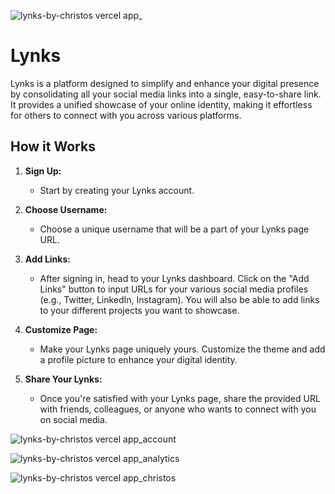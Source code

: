
![lynks-by-christos vercel app_](https://github.com/christosuster/Lynks/assets/15941653/2dbffbda-f623-4a32-b081-cc2e181d0b3c)

# Lynks

Lynks is a platform designed to simplify and enhance your digital presence by consolidating all your social media links into a single, easy-to-share link. It provides a unified showcase of your online identity, making it effortless for others to connect with you across various platforms.

## How it Works

1. **Sign Up:**
   - Start by creating your Lynks account.

2. **Choose Username:**
   - Choose a unique username that will be a part of your Lynks page URL.

3. **Add Links:**
   - After signing in, head to your Lynks dashboard. Click on the "Add Links" button to input URLs for your various social media profiles (e.g., Twitter, LinkedIn, Instagram). You will also be able to add links to your different projects you want to showcase.

4. **Customize Page:**
   - Make your Lynks page uniquely yours. Customize the theme and add a profile picture to enhance your digital identity.

5. **Share Your Lynks:**
   - Once you're satisfied with your Lynks page, share the provided URL with friends, colleagues, or anyone who wants to connect with you on social media.
  
![lynks-by-christos vercel app_account](https://github.com/christosuster/Lynks/assets/15941653/75ca5338-3eba-41a8-b362-a2cbd4988a4e)

![lynks-by-christos vercel app_analytics](https://github.com/christosuster/Lynks/assets/15941653/dee3aa14-4f9e-45e1-aa1e-2fad8b8ee96f)

![lynks-by-christos vercel app_christos](https://github.com/christosuster/Lynks/assets/15941653/889b6da1-309c-4f4a-9e4c-eb312c45345a)
